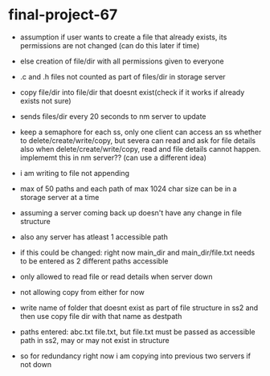# final-project-67
- assumption if user wants to create a file that already exists, its permissions are not changed (can do this later if time)
- else creation of file/dir with all permissions given to everyone
- .c and .h files not counted as part of files/dir in storage server
- copy file/dir into file/dir that doesnt exist(check if it works if already exists not sure)
- sends files/dir every 20 seconds to nm server to update 

- keep a semaphore for each ss, only one client can access an ss whether to delete/create/write/copy, but severa can read and ask for file details
also when delete/create/write/copy, read and file details cannot happen. implememt this in nm server??
(can use a different idea)

- i am writing to file not appending
- max of 50 paths and each path of max 1024 char size can be in a storage server at a time

- assuming a server coming back up doesn't have any change in file structure
- also any server has atleast 1 accessible path

- if this could be changed:
    right now main_dir and main_dir/file.txt needs to be entered as 2 different paths accessible 

- only allowed to read file or read details when server down
- not allowing copy from either for now

- write name of folder that doesnt exist as part of file structure in ss2 and then use copy file dir with that name as destpath

- paths entered: abc.txt file.txt, but file.txt must be passed as accessible path in ss2, may or may not exist in structure

- so for redundancy right now i am copying into previous two servers if not down

